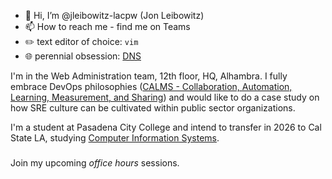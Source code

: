 - 👋 Hi, I’m @jleibowitz-lacpw (Jon Leibowitz)
- 📫 How to reach me - find me on Teams
- ✏️ text editor of choice: `vim`
- 🌐 perennial obsession: [DNS](https://rfc-annotations.research.icann.org/)

I'm in the Web Administration team, 12th floor, HQ, Alhambra. I fully embrace DevOps philosophies ([CALMS - Collaboration, Automation, Learning, Measurement, and Sharing](https://benjitrapp.github.io/cultures/2022-03-30-CALMS-devops/)) and would like to do a case study on how SRE culture can be cultivated within public sector organizations.

I'm a student at Pasadena City College and intend to transfer in 2026 to Cal State LA, studying [Computer Information Systems](https://ecatalog.calstatela.edu/preview_program.php?catoid=75&poid=34309#core_276193).

### 
Join my upcoming *office hours* sessions. 
<!---
jleibowitz-lacpw/jleibowitz-lacpw is a ✨ special ✨ repository because its `README.md` (this file) appears on your GitHub profile.
You can click the Preview link to take a look at your changes.
--->
